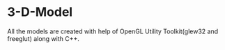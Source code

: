 # 3-D-Model
All the models are created with help of OpenGL Utility Toolkit(glew32 and freeglut) along with C++.
